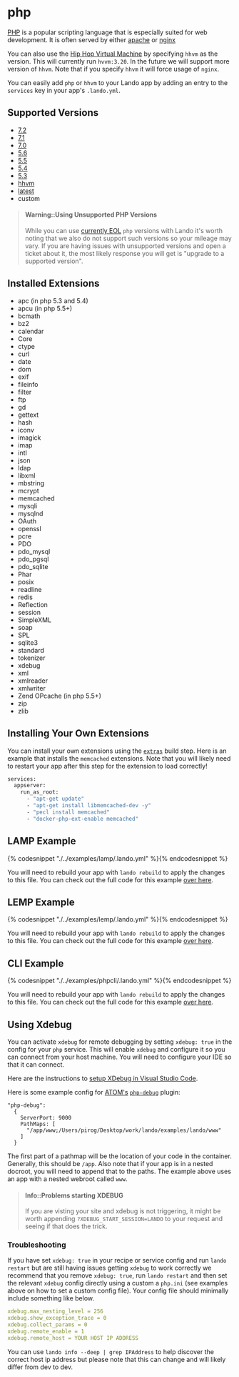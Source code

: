 php
===

[PHP](http://php.net/) is a popular scripting language that is especially suited for web development. It is often served by either [apache](./apache.md) or [nginx](./nginx.md)

You can also use the [Hip Hop Virtual Machine](http://hhvm.com/) by specifying `hhvm` as the version. This will currently run `hvvm:3.20`. In the future we will support more version of `hhvm`. Note that if you specify `hhvm` it will force usage of `nginx`.

You can easily add `php` or `hhvm` to your Lando app by adding an entry to the `services` key in your app's `.lando.yml`.

Supported Versions
------------------

*   [7.2](https://hub.docker.com/r/devwithlando/php)
*   [7.1](https://hub.docker.com/r/devwithlando/php)
*   [7.0](https://hub.docker.com/r/devwithlando/php)
*   [5.6](https://hub.docker.com/r/devwithlando/php)
*   [5.5](https://hub.docker.com/r/devwithlando/php)
*   [5.4](https://hub.docker.com/r/devwithlando/php)
*   [5.3](https://hub.docker.com/r/devwithlando/php)
*   [hhvm](https://hub.docker.com/r/baptistedonaux/hhvm)
*   [latest](https://hub.docker.com/r/devwithlando/php)
*   custom

> #### Warning::Using Unsupported PHP Versions
>
> While you can use [currently EOL](http://php.net/supported-versions.php) `php` versions with Lando it's worth noting that we also do not support such versions so your mileage may vary. If you are having issues with unsupported versions and open a ticket about it, the most likely response you will get is "upgrade to a supported version".

Installed Extensions
--------------------

* apc (in php 5.3 and 5.4)
* apcu (in php 5.5+)
* bcmath
* bz2
* calendar
* Core
* ctype
* curl
* date
* dom
* exif
* fileinfo
* filter
* ftp
* gd
* gettext
* hash
* iconv
* imagick
* imap
* intl
* json
* ldap
* libxml
* mbstring
* mcrypt
* memcached
* mysqli
* mysqlnd
* OAuth
* openssl
* pcre
* PDO
* pdo_mysql
* pdo_pgsql
* pdo_sqlite
* Phar
* posix
* readline
* redis
* Reflection
* session
* SimpleXML
* soap
* SPL
* sqlite3
* standard
* tokenizer
* xdebug
* xml
* xmlreader
* xmlwriter
* Zend OPcache (in php 5.5+)
* zip
* zlib

Installing Your Own Extensions
------------------------------

You can install your own extensions using the [`extras`](./../config/services.md#build-extras) build step. Here is an example that installs the `memcached` extensions. Note that you will likely need to restart your app after this step for the extension to load correctly!

```bash
services:
  appserver:
    run_as_root:
      - "apt-get update"
      - "apt-get install libmemcached-dev -y"
      - "pecl install memcached"
      - "docker-php-ext-enable memcached"
```

LAMP Example
------------

{% codesnippet "./../examples/lamp/.lando.yml" %}{% endcodesnippet %}

You will need to rebuild your app with `lando rebuild` to apply the changes to this file. You can check out the full code for this example [over here](https://github.com/lando/lando/tree/master/examples/lamp).

LEMP Example
------------

{% codesnippet "./../examples/lemp/.lando.yml" %}{% endcodesnippet %}

You will need to rebuild your app with `lando rebuild` to apply the changes to this file. You can check out the full code for this example [over here](https://github.com/lando/lando/tree/master/examples/lemp).

CLI Example
------------

{% codesnippet "./../examples/phpcli/.lando.yml" %}{% endcodesnippet %}

You will need to rebuild your app with `lando rebuild` to apply the changes to this file. You can check out the full code for this example [over here](https://github.com/lando/lando/tree/master/examples/phpcli).

Using Xdebug
------------

You can activate `xdebug` for remote debugging by setting `xdebug: true` in the config for your `php` service. This will enable `xdebug` and configure it so you can connect from your host machine. You will need to configure your IDE so that it can connect.

Here are the instructions to [setup XDebug in Visual Studio Code](tutorials/lando-with-vscode.md).

Here is some example config for [ATOM's](https://atom.io/) [`php-debug`](https://github.com/gwomacks/php-debug) plugin:

```
"php-debug":
  {
    ServerPort: 9000
    PathMaps: [
      "/app/www;/Users/pirog/Desktop/work/lando/examples/lando/www"
    ]
  }
```

The first part of a pathmap will be the location of your code in the container. Generally, this should be `/app`. Also note that if your app is in a nested docroot, you will need to append that to the paths. The example above uses an app with a nested webroot called `www`.

> #### Info::Problems starting XDEBUG
>
> If you are visting your site and xdebug is not triggering, it might be worth appending `?XDEBUG_START_SESSION=LANDO` to your request and seeing if that does the trick.

### Troubleshooting

If you have set `xdebug: true` in your recipe or service config and run `lando restart` but are still having issues getting `xdebug` to work correctly we recommend that you remove `xdebug: true`, run `lando restart` and then set the relevant `xdebug` config directly using a custom a `php.ini` (see examples above on how to set a custom config file). Your config file should minimally include something like below.

```yaml
xdebug.max_nesting_level = 256
xdebug.show_exception_trace = 0
xdebug.collect_params = 0
xdebug.remote_enable = 1
xdebug.remote_host = YOUR HOST IP ADDRESS
```

You can use `lando info --deep | grep IPAddress` to help discover the correct host ip address but please note that this can change and will likely differ from dev to dev.
